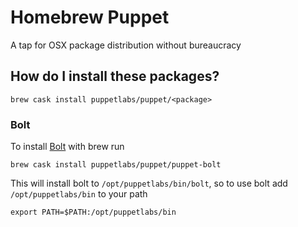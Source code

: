 # Homebrew Puppet

A tap for OSX package distribution without bureaucracy

## How do I install these packages?

```
brew cask install puppetlabs/puppet/<package>
```

### Bolt

To install [Bolt](https://github.com/puppetlabs/bolt) with brew run

```
brew cask install puppetlabs/puppet/puppet-bolt
```

This will install bolt to `/opt/puppetlabs/bin/bolt`, so to use bolt add `/opt/puppetlabs/bin` to your path

```
export PATH=$PATH:/opt/puppetlabs/bin
```
